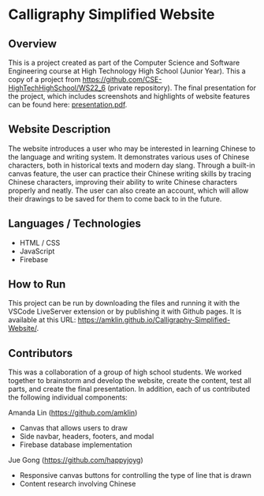 # Calligraphy Simplified Website

## Overview 

This is a project created as part of the Computer Science and Software Engineering course at High Technology High School (Junior Year). This a copy of a project from https://github.com/CSE-HighTechHighSchool/WS22_6 (private repository). The final presentation for the project, which includes screenshots and highlights of website features can be found here: [presentation.pdf](https://github.com/amklin/Calligraphy-Simplified-Website/blob/f2b3b842b1e64d5047e4c5c3ca310aac4daff2bf/presentation.pdf).

## Website Description

The website introduces a user who may be interested in learning Chinese to the language and writing system. It demonstrates various uses of Chinese characters, both in historical texts and modern day slang. Through a built-in canvas feature, the user can practice their Chinese writing skills by tracing Chinese characters, improving their ability to write Chinese characters properly and neatly. The user can also create an account, which will allow their drawings to be saved for them to come back to in the future. 

## Languages / Technologies

* HTML / CSS
* JavaScript
* Firebase

## How to Run

This project can be run by downloading the files and running it with the VSCode LiveServer extension or by publishing it with Github pages. It is available at this URL: https://amklin.github.io/Calligraphy-Simplified-Website/.

## Contributors

This was a collaboration of a group of high school students. We worked together to brainstorm and develop the website, create the content, test all parts, and create the final presentation. In addition, each of us contributed the following individual components:

Amanda Lin (https://github.com/amklin)
* Canvas that allows users to draw
* Side navbar, headers, footers, and modal
* Firebase database implementation

Jue Gong (https://github.com/happyjoyg)
* Responsive canvas buttons for controlling the type of line that is drawn
* Content research involving Chinese
